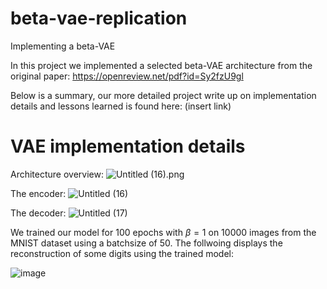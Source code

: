 # beta-vae-replication
Implementing a beta-VAE

In this project we implemented a selected beta-VAE architecture from the original paper: https://openreview.net/pdf?id=Sy2fzU9gl

Below is a summary, our more detailed project write up on implementation details and lessons learned is found here: (insert link)

# VAE implementation details

Architecture overview:
![Untitled (16).png](https://s3-us-west-2.amazonaws.com/secure.notion-static.com/1a641053-17d0-4b8c-9565-300eecded38e/Untitled_(16).png)

The encoder:
![Untitled (16)](https://github.com/kkittif/beta-vae-replication/assets/46658522/d9025745-d177-4605-9360-13d9b7a3b075)

The decoder:
![Untitled (17)](https://github.com/kkittif/beta-vae-replication/assets/46658522/3ae666fa-b037-4c71-82e9-f2ef71319776)

We trained our model for 100 epochs with $\beta = 1$ on 10000 images from the MNIST dataset using a batchsize of 50. The follwoing displays the reconstruction of some digits using the trained model:

![image](https://github.com/kkittif/beta-vae-replication/assets/46658522/64c5e7ee-ab6d-438d-8d23-13189b0b420a)

